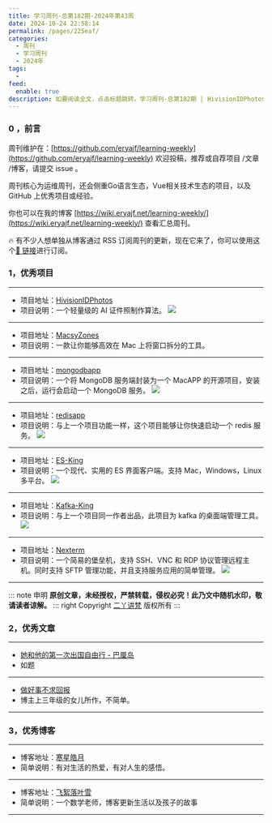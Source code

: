 ```yaml
---
title: 学习周刊-总第182期-2024年第43周
date: 2024-10-24 22:58:14
permalink: /pages/225eaf/
categories:
  - 周刊
  - 学习周刊
  - 2024年
tags:
  -
feed:
  enable: true
description: 如要阅读全文，点击标题跳转。学习周刊-总第182期 | HivisionIDPhotos | MacsyZones | mongodbapp | redisapp | ES-King | Kafka-King | Nexterm
---
```



### 0 ，前言

周刊维护在：[https://github.com/eryajf/learning-weekly](https://github.com/eryajf/learning-weekly)  欢迎投稿，推荐或自荐项目 /文章 /博客，请提交 issue 。

周刊核心为运维周刊，还会侧重Go语言生态，Vue相关技术生态的项目，以及 GitHub 上优秀项目或经验。

你也可以在我的博客 [https://wiki.eryajf.net/learning-weekly/](https://wiki.eryajf.net/learning-weekly/) 查看汇总周刊。

🔥 有不少人想单独从博客通过 RSS 订阅周刊的更新，现在它来了，你可以使用这个[🔗 链接](https://wiki.eryajf.net/learning-weekly.xml)进行订阅。

### 1，优秀项目

---
- 项目地址：[HivisionIDPhotos](https://github.com/Zeyi-Lin/HivisionIDPhotos)
- 项目说明：一个轻量级的 AI 证件照制作算法。
  ![](https://t.eryajf.net/imgs/2024/10/1728955594195.webp)
---
- 项目地址：[MacsyZones](https://github.com/rohanrhu/MacsyZones)
- 项目说明：一款让你能够高效在 Mac 上将窗口拆分的工具。

---
- 项目地址：[mongodbapp](https://github.com/gcollazo/mongodbapp)
- 项目说明：一个将 MongoDB 服务端封装为一个 MacAPP 的开源项目，安装之后，运行会启动一个 MongoDB 服务。
  ![](https://t.eryajf.net/imgs/2024/10/1728952445928.webp)
---
- 项目地址：[redisapp](https://github.com/jpadilla/redisapp)
- 项目说明：与上一个项目功能一样，这个项目能够让你快速启动一个 redis 服务。
  ![](https://t.eryajf.net/imgs/2024/10/1728952542639.webp)
---
- 项目地址：[ES-King](https://github.com/Bronya0/ES-King)
- 项目说明：一个现代、实用的 ES 界面客户端。支持 Mac，Windows，Linux 多平台。
  ![](https://t.eryajf.net/imgs/2024/10/1729088025944.webp)
---
- 项目地址：[Kafka-King](https://github.com/Bronya0/Kafka-King)
- 项目说明：与上一个项目同一作者出品，此项目为 kafka 的桌面端管理工具。
  ![](https://t.eryajf.net/imgs/2024/10/1729088212933.webp)
---
- 项目地址：[Nexterm](https://github.com/gnmyt/Nexterm)
- 项目说明：一个简易的堡垒机，支持 SSH、VNC 和 RDP 协议管理远程主机。同时支持 SFTP 管理功能，并且支持服务应用的简单管理。
  ![](https://t.eryajf.net/imgs/2024/10/1729609373929.webp)
---

::: note 申明
**原创文章<Badge text='eryajf' />，未经授权，严禁转载，侵权必究！此乃文中随机水印，敬请读者谅解。**
::: right
Copyright [二丫讲梵](https://wiki.eryajf.net) 版权所有
:::

### 2，优秀文章

---
- [她和他的第一次出国自由行 - 巴厘岛](https://deepzz.com/post/we-are-traveled-in-bali.html)
- 如题
---
- [做好事不求回报](https://www.mrhe.net/story/1581.html)
- 博主上三年级的女儿所作，不简单。
---

### 3，优秀博客

---
- 博客地址：[寒星皓月](https://www.wanghanyue.com/)
- 简单说明：有对生活的热爱，有对人生的感悟。
---
- 博客地址：[飞絮落叶雪](https://www.mrhe.net/)
- 简单说明：一个数学老师，博客更新生活以及孩子的故事
---
